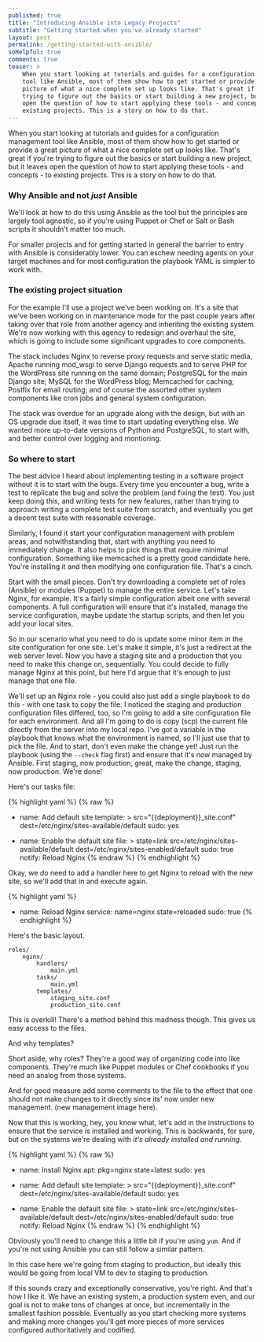```yaml
---
published: true
title: "Introducing Ansible into Legacy Projects"
subtitle: "Getting started when you've already started"
layout: post
permalink: /getting-started-with-ansible/
soHelpful: true
comments: true
teaser: >
    When you start looking at tutorials and guides for a configuration management
    tool like Ansible, most of them show how to get started or provide a great
    picture of what a nice complete set up looks like. That's great if you're
    trying to figure out the basics or start building a new project, but it leaves
    open the question of how to start applying these tools - and concepts - to
    existing projects. This is a story on how to do that.
---
```



When you start looking at tutorials and guides for a configuration management
tool like Ansible, most of them show how to get started or provide a great
picture of what a nice complete set up looks like. That's great if you're
trying to figure out the basics or start building a new project, but it leaves
open the question of how to start applying these tools - and concepts - to
existing projects. This is a story on how to do that.

### Why Ansible and not *just* Ansible

We'll look at how to do this using Ansible as the tool but the principles are
largely tool agnostic, so if you're using Puppet or Chef or Salt or Bash
scripts it shouldn't matter too much.

For smaller projects and for getting started in general the barrier to entry
with Ansible is considerably lower. You can eschew needing agents on your
target machines and for most configuration the playbook YAML is simpler to work
with.

### The existing project situation

For the example I'll use a project we've been working on. It's a site that
we've been working on in maintenance mode for the past couple years after
taking over that role from another agency and inheriting the existing system.
We're now working with this agency to redesign and overhaul the site, which is
going to include some significant upgrades to core components.

The stack includes Nginx to reverse proxy requests and serve static media,
Apache running mod\_wsgi to serve Django requests and to serve PHP for the
WordPress site running on the same domain; PostgreSQL for the main Django site;
MySQL for the WordPress blog; Memcached for caching; Postfix for email routing;
and of course the assorted other system components like cron jobs and general
system configuration.

The stack was overdue for an upgrade along with the design, but with an OS
upgrade due itself, it was time to start updating everything else. We wanted
more up-to-date versions of Python and PostgreSQL, to start with, and better
control over logging and montioring.

### So where to start

The best advice I heard about implementing testing in a software project
without it is to start with the bugs. Every time you encounter a bug, write a
test to replicate the bug and solve the problem (and fixing the test). You just
keep doing this, and writing tests for new features, rather than trying to
approach writing a complete test suite from scratch, and eventually you get a
decent test suite with reasonable coverage.

Similarly, I found it start your configuration management with problem areas,
and notwithstanding that, start with anything you need to immediately change.
It also helps to pick things that require minimal configuration. Something like
memcached is a pretty good candidate here. You're installing it and then
modifying one configuration file. That's a cinch.

Start with the small pieces. Don't try downloading a complete set of roles
(Ansible) or modules (Puppet) to manage the entire service. Let's take Nginx,
for example. It's a fairly simple configuration albeit one with several
components. A full configuration will ensure that it's installed, manage the
service configuration, maybe update the startup scripts, and then let you add
your local sites.

So in our scenario what you need to do is update some minor item in the site
configuration for one site. Let's make it simple, it's just a redirect at the
web server level. Now you have a staging site and a production that you need to
make this change on, sequentially. You could decide to fully manage Nginx at
this point, but here I'd argue that it's enough to just manage that one file.

We'll set up an Nginx role - you could also just add a single playbook to do
this - with one task to copy the file. I noticed the staging and production
configuration files differed, too, so I'm going to add a site configuration
file for each environment. And all I'm going to do is copy (scp) the current
file directly from the server into my local repo. I've got a variable in the
playbook that knows what the environment is named, so I'll just use that to
pick the file. And to start, don't even make the change yet! Just run the
playbook (using the `--check` flag first) and ensure that it's now managed by
Ansible. First staging, now production, great, make the change, staging, now
production. We're done!

Here's our tasks file:

{% highlight yaml %}
{% raw %}
- name: Add default site
  template: >
    src="{{deployment}}_site.conf"
    dest=/etc/nginx/sites-available/default
  sudo: yes

- name: Enable the default site
  file: >
    state=link
    src=/etc/nginx/sites-available/default
    dest=/etc/nginx/sites-enabled/default
  sudo: true
  notify: Reload Nginx
{% endraw %}
{% endhighlight %}

Okay, we *do* need to add a handler here to get Nginx to reload with the new
site, so we'll add that in and execute again.

{% highlight yaml %}
- name: Reload Nginx
  service: name=nginx state=reloaded
  sudo: true
{% endhighlight %}

Here's the basic layout.

    roles/
        nginx/
            handlers/
                main.yml
            tasks/
                main.yml
            templates/
                staging_site.conf
                production_site.conf

This is overkill! There's a method behind this madness though. This gives us
easy access to the files.

And why templates?

Short aside, why roles? They're a good way of organizing code into like
components. They're much like Puppet modules or Chef  cookbooks if you need an
analog from those systems.

And for good measure add some comments to the file to the effect that one
should not make changes to it directly since its' now under new management.
(new management image here).

Now that this is working, hey, you know what, let's add in the instructions to
ensure that the service is installed and working. This is backwards, for sure,
but on the systems we're dealing with *it's already installed and running*.

{% highlight yaml %}
{% raw %}
- name: Install Nginx
  apt: pkg=nginx state=latest
  sudo: yes

- name: Add default site
  template: >
    src="{{deployment}}_site.conf"
    dest=/etc/nginx/sites-available/default
  sudo: yes

- name: Enable the default site
  file: >
    state=link
    src=/etc/nginx/sites-available/default
    dest=/etc/nginx/sites-enabled/default
  sudo: true
  notify: Reload Nginx
{% endraw %}
{% endhighlight %}

Obviously you'll need to change this a little bit if you're using `yum`. And if
you're not using Ansible you can still follow a similar pattern.

In this case here we're going from staging to production, but ideally this
would be going from local VM to dev to staging to production.

If this sounds crazy and exceptionally conservative, you're right. And that's
how I like it. We have an existing system, a production system even, and our
goal is not to make tons of changes at once, but incrementally in the smallest
fashion possible. Eventually as you start checking more systems and making more
changes you'll get more pieces of more services configured authoritatively and
codified.
